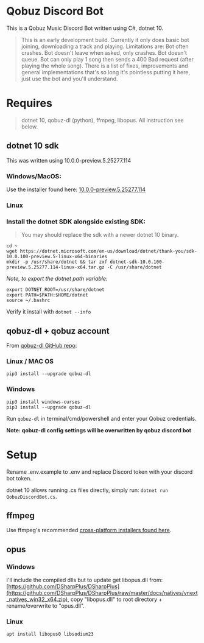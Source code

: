 # Qobuz Discord Bot
This is a Qobuz Music Discord Bot written using C#, dotnet 10.
> This is an early development build. Currently it only does basic bot joining, downloading a track and playing. Limitations are: Bot often crashes. Bot doesn't leave when asked, only crashes. Bot doesn't queue. Bot can only play 1 song then sends a 400 Bad request (after playing the whole song). There is a list of fixes, improvements and general implementations that's so long it's pointless putting it here, just use the bot and you'll understand.

# Requires
> dotnet 10, qobuz-dl (python), ffmpeg, libopus. All instruction see below.

## dotnet 10 sdk
This was written using 10.0.0-preview.5.25277.114

### Windows/MacOS:
Use the installer found here: [10.0.0-preview.5.25277.114](https://dotnet.microsoft.com/en-us/download/dotnet/10.0)

### Linux
### Install the dotnet SDK alongside existing SDK:
> You may should replace the sdk with a newer dotnet 10 binary.
```
cd ~
wget https://dotnet.microsoft.com/en-us/download/dotnet/thank-you/sdk-10.0.100-preview.5-linux-x64-binaries
mkdir -p /usr/share/dotnet && tar zxf dotnet-sdk-10.0.100-preview.5.25277.114-linux-x64.tar.gz -C /usr/share/dotnet
```
*Note, to export the dotnet path variable:*
```
export DOTNET_ROOT=/usr/share/dotnet
export PATH=$PATH:$HOME/dotnet
source ~/.bashrc
```

Verify it install with `dotnet --info`

## qobuz-dl + qobuz account
From [qobuz-dl GitHub repo](https://github.com/vitiko98/qobuz-dl):

### Linux / MAC OS
```
pip3 install --upgrade qobuz-dl
```

### Windows
```
pip3 install windows-curses
pip3 install --upgrade qobuz-dl
```

Run `qobuz-dl` in terminal/cmd/powershell and enter your Qobuz credentials.

**Note: qobuz-dl config settings will be overwritten by qobuz discord bot**

# Setup
Rename .env.example to .env and replace Discord token with your discord bot token.

dotnet 10 allows running .cs files directly, simply run: `dotnet run QobuzDiscordBot.cs`.

## ffmpeg
Use ffmpeg's recommended [cross-platform installers found here](https://ffmpeg.org/download.html).

## opus
### Windows
I'll include the compiled dlls but to update get libopus.dll from: [https://github.com/DSharpPlus/DSharpPlus](https://github.com/DSharpPlus/DSharpPlus/raw/master/docs/natives/vnext_natives_win32_x64.zip), copy "libopus.dll" to root directory + rename/overwrite to "opus.dll".

### Linux
`apt install libopus0 libsodium23`